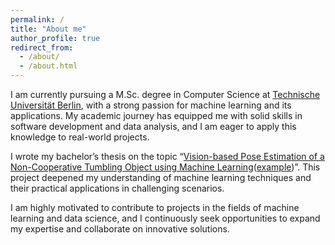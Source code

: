 ```yaml
---
permalink: /
title: "About me"
author_profile: true
redirect_from: 
  - /about/
  - /about.html
---
```


I am currently pursuing a M.Sc. degree in Computer Science at [Technische Universität Berlin](https://www.tu.berlin/), with a strong passion for machine learning and its applications. My academic journey has equipped me with solid skills in software development and data analysis, and I am eager to apply this knowledge to real-world projects.

I wrote my bachelor’s thesis on the topic “[Vision-based Pose Estimation of a Non-Cooperative Tumbling Object using Machine Learning](/files/b_thesis.pdf)([example](./images/uni/astrobee.png))”. This project deepened my understanding of machine learning techniques and their practical applications in challenging scenarios.

I am highly motivated to contribute to projects in the fields of machine learning and data science, and I continuously seek opportunities to expand my expertise and collaborate on innovative solutions.
